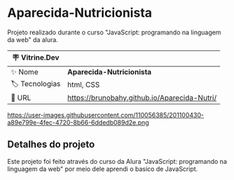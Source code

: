 # Aparecida-Nutricionista

Projeto realizado durante o curso "JavaScript: programando na linguagem da web" da alura.


| :placard: Vitrine.Dev |     |
| -------------  | --- |
| :sparkles: Nome        | **Aparecida-Nutricionista**
| :label: Tecnologias | html, CSS
| :rocket: URL         |https://brunobahy.github.io/Aparecida-Nutri/

<!-- Inserir imagem com a #vitrinedev ao final do link -->
https://user-images.githubusercontent.com/110056385/201100430-a89e799e-4fec-4720-8b66-6ddedb089d2e.png

## Detalhes do projeto

Este projeto foi feito através do curso da Alura "JavaScript: programando na linguagem da web" por meio dele aprendi o basico de JavaScript.


